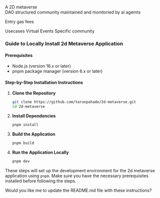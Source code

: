 A 2D metaverse  
DAO structured community maintained and monitoried by ai agemts 

Entry gas fees 

Usecases 
Virtual Events
Specific community


### Guide to Locally Install 2d Metaverse Application

#### Prerequisites
- Node.js (version 16.x or later)
- pnpm package manager (version 6.x or later)

#### Step-by-Step Installation Instructions

1. **Clone the Repository**
   ```sh
   git clone https://github.com/tarunpahade/2d-metaverse.git
   cd 2d-metaverse
   ```

2. **Install Dependencies**
   ```sh
   pnpm install
   ```

3. **Build the Application**
   ```sh
   pnpm build
   ```

4. **Run the Application Locally**
   ```sh
   pnpm dev
   ```

These steps will set up the development environment for the 2d metaverse application using `pnpm`. Make sure you have the necessary prerequisites installed before following the steps.

Would you like me to update the README.md file with these instructions?
